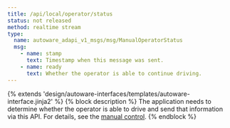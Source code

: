 ```yaml
---
title: /api/local/operator/status
status: not released
method: realtime stream
type:
  name: autoware_adapi_v1_msgs/msg/ManualOperatorStatus
  msg:
    - name: stamp
      text: Timestamp when this message was sent.
    - name: ready
      text: Whether the operator is able to continue driving.
---
```


{% extends 'design/autoware-interfaces/templates/autoware-interface.jinja2' %}
{% block description %}
The application needs to determine whether the operator is able to drive and send that information via this API.
For details, see the [manual control](../../../../features/manual-control.md).
{% endblock %}
